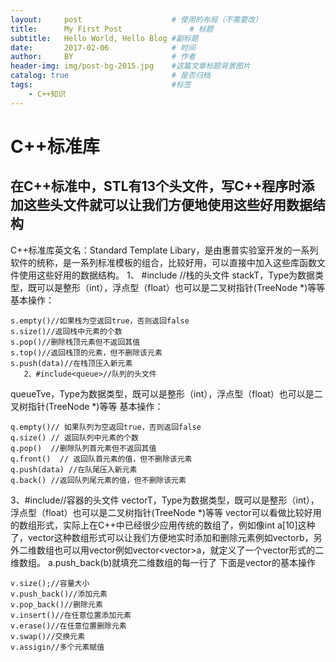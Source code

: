 ```yaml
---
layout:     post                    # 使用的布局（不需要改）
title:      My First Post               # 标题 
subtitle:   Hello World, Hello Blog #副标题
date:       2017-02-06              # 时间
author:     BY                      # 作者
header-img: img/post-bg-2015.jpg    #这篇文章标题背景图片
catalog: true                       # 是否归档
tags:                               #标签
    - C++知识
---
```


# C++标准库
## 在C++标准中，STL有13个头文件，写C++程序时添加这些头文件就可以让我们方便地使用这些好用数据结构
C++标准库英文名：Standard Template Libary，是由惠普实验室开发的一系列软件的统称，是一系列标准模板的组合，比较好用，可以直接中加入这些库函数文件使用这些好用的数据结构。
      1、 #include<stack>   //栈的头文件
     stack<Type>T，Type为数据类型，既可以是整形（int），浮点型（float）也可以是二叉树指针(TreeNode *)等等
 基本操作：

    s.empty()//如果栈为空返回true，否则返回false  
    s.size()//返回栈中元素的个数  
    s.pop()//删除栈顶元素但不返回其值  
    s.top()//返回栈顶的元素，但不删除该元素  
    s.push(data)//在栈顶压入新元素 
       2、#include<queue>//队列的头文件
  queue<Type>Tve，Type为数据类型，既可以是整形（int），浮点型（float）也可以是二叉树指针(TreeNode *)等等
  基本操作：

    q.empty()// 如果队列为空返回true，否则返回false  
    q.size() // 返回队列中元素的个数  
    q.pop()  //删除队列首元素但不返回其值  
    q.front()  // 返回队首元素的值，但不删除该元素  
    q.push(data) //在队尾压入新元素 
    q.back() //返回队列尾元素的值，但不删除该元素
      
 3、#include<vector>//容器的头文件
 vector<Type>T，Type为数据类型，既可以是整形（int），浮点型（float）也可以是二叉树指针(TreeNode *)等等
 vector可以看做比较好用的数组形式，实际上在C++中已经很少应用传统的数组了，例如像int a[10]这种了，vector这种数组形式可以让我们方便地实时添加和删除元素例如vector<int>b，另外二维数组也可以用vector例如vector<vector<int>>a，就定义了一个vector形式的二维数组。
 a.push_back(b)就填充二维数组的每一行了
 下面是vector的基本操作
 

```
v.size();//容量大小
v.push_back()//添加元素
v.pop_back()//删除元素
v.insert()//在任意位置添加元素
v.erase()//在任意位置删除元素
v.swap()//交换元素
v.assigin//多个元素赋值
```
